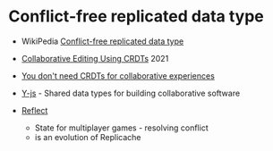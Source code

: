 Conflict-free replicated data type
=================

* WikiPedia [Conflict-free replicated data type](https://en.wikipedia.org/wiki/Conflict-free_replicated_data_type)
* [Collaborative Editing Using CRDTs](http://www.pierrehedkvist.com/posts/collaborative-editing-using-crdts) 2021
* [You don't need CRDTs for collaborative experiences](https://zknill.io/posts/collaboration-no-crdts/)

* [Y-js](https://github.com/yjs/yjs) -  Shared data types for building collaborative software 
* [Reflect](https://rocicorp.dev/blog/ready-player-two)
    * State for multiplayer games - resolving conflict
    * is an evolution of Replicache
